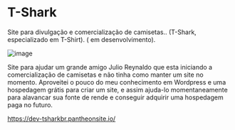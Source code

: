 # T-Shark
Site para divulgação e comercialização de  camisetas..  (T-Shark, especializado em T-Shirt). ( em desenvolvimento).


![image](https://user-images.githubusercontent.com/92860308/210169759-0f73e07a-db32-4ebf-8ef5-1e86501e8fd2.png)


Site para ajudar um grande amigo Julio Reynaldo que esta iniciando a comercialização de camisetas e não tinha como manter um site no momento.
Aproveitei o pouco do meu conhecimento em Wordpress e uma hospedagem grátis para criar um site, e assim ajuda-lo momentaneamente para alavancar sua fonte de rende
e conseguir adquirir uma hospedagem paga no futuro.

https://dev-tsharkbr.pantheonsite.io/
